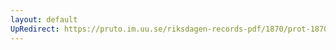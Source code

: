 ```yaml
---
layout: default
UpRedirect: https://pruto.im.uu.se/riksdagen-records-pdf/1870/prot-1870--ak--128/prot-1870--ak--128_006.pdf
---
```

